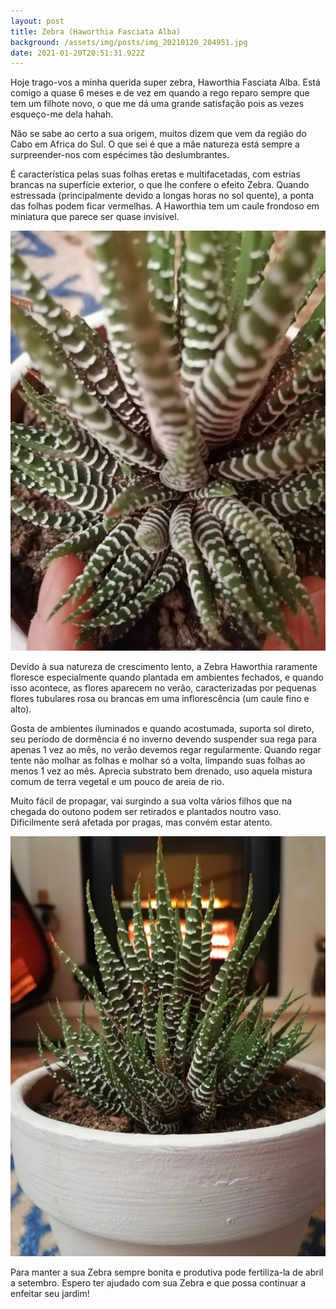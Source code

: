 ```yaml
---
layout: post
title: Zebra (Haworthia Fasciata Alba)
background: /assets/img/posts/img_20210120_204951.jpg
date: 2021-01-20T20:51:31.922Z
---
```

Hoje trago-vos a minha querida super zebra, Haworthia Fasciata Alba. Está comigo a quase 6 meses e de vez em quando a rego reparo sempre que tem um filhote novo, o que me dá uma grande satisfação pois as vezes esqueço-me dela hahah.

Não se sabe ao certo a sua origem, muitos dizem que vem da região do Cabo em Africa do Sul. O que sei é que a mãe natureza está sempre a surpreender-nos com espécimes tão deslumbrantes.

É característica pelas suas folhas eretas e multifacetadas, com estrias brancas na superfície exterior, o que lhe confere o efeito Zebra. Quando estressada (principalmente devido a longas horas no sol quente), a ponta das folhas podem ficar vermelhas. A Haworthia  tem um caule frondoso em miniatura que parece ser quase invisível.

![](/assets/img/posts/img_20210120_205038.jpg)

Devido à sua natureza de crescimento lento, a Zebra Haworthia raramente floresce especialmente quando plantada em ambientes fechados, e quando isso acontece, as flores aparecem no verão, caracterizadas por pequenas flores tubulares rosa ou brancas em uma inflorescência (um caule fino e alto).

Gosta de ambientes iluminados e quando acostumada, suporta sol direto, seu período de dormência é no inverno devendo suspender sua rega para apenas 1 vez ao mês, no verão devemos regar regularmente. Quando regar tente não molhar as folhas e molhar só a volta, limpando suas folhas ao menos 1 vez ao mês. Aprecia substrato bem drenado, uso aquela mistura comum de terra vegetal e um pouco de areia de rio.

Muito fácil de propagar, vai surgindo a sua volta vários filhos que na chegada do outono podem ser retirados e plantados noutro vaso. Dificilmente será afetada por pragas, mas convém estar atento.

![](/assets/img/posts/img_20210120_205401.jpg)

Para manter a sua Zebra sempre bonita e produtiva pode fertiliza-la de abril a setembro. Espero ter ajudado com sua Zebra e que possa continuar a enfeitar seu jardim!